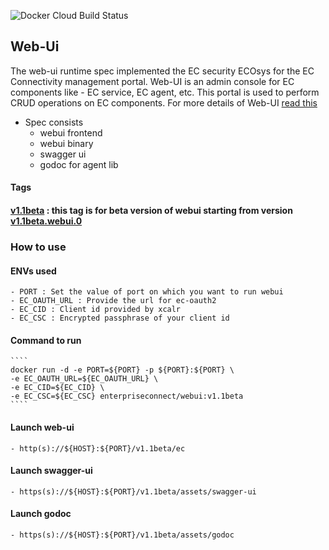 ![Docker Cloud Build Status](https://img.shields.io/docker/cloud/build/enterpriseconnect/webui)
## Web-Ui
The web-ui runtime spec implemented the EC security ECOsys for the EC Connectivity management portal.
Web-UI is an admin console for EC components like - EC service, EC agent, etc.
This portal is used to perform CRUD operations on EC components. For more details of Web-UI [read this](https://github.com/Enterprise-connect/web-ui/blob/v1.1beta/README.md)

- Spec consists
    - webui frontend
    - webui binary
    - swagger ui
    - godoc for agent lib

#### Tags
#### [v1.1beta](https://hub.docker.com/repository/registry-1.docker.io/enterpriseconnect/webui) : this tag is for beta version of webui starting from version [v1.1beta.webui.0](https://github.com/Enterprise-connect/sdk/tree/v1.1beta.webui.0/dist/webui)

### How to use 
#### ENVs used
    - PORT : Set the value of port on which you want to run webui
    - EC_OAUTH_URL : Provide the url for ec-oauth2
    - EC_CID : Client id provided by xcalr
    - EC_CSC : Encrypted passphrase of your client id

#### Command to run
    ````
    docker run -d -e PORT=${PORT} -p ${PORT}:${PORT} \
    -e EC_OAUTH_URL=${EC_OAUTH_URL} \
    -e EC_CID=${EC_CID} \
    -e EC_CSC=${EC_CSC} enterpriseconnect/webui:v1.1beta
    ````

#### Launch web-ui
    - http(s)://${HOST}:${PORT}/v1.1beta/ec

#### Launch swagger-ui
    - https(s)://${HOST}:${PORT}/v1.1beta/assets/swagger-ui

#### Launch godoc
    - https(s)://${HOST}:${PORT}/v1.1beta/assets/godoc